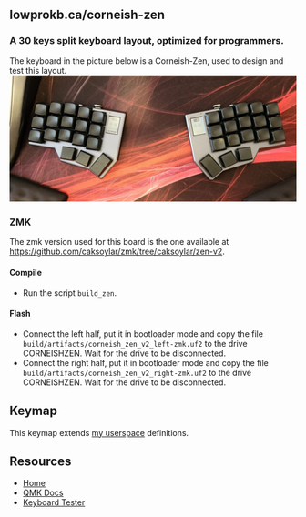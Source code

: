 ## lowprokb.ca/corneish-zen
### A 30 keys split keyboard layout, optimized for programmers.

The keyboard in the picture below is a Corneish-Zen, used to design and test this layout.
![img](../../../../../img/zen.png)

### ZMK

The zmk version used for this board is the one available at https://github.com/caksoylar/zmk/tree/caksoylar/zen-v2.

#### Compile

- Run the script `build_zen`.

#### Flash

- Connect the left half, put it in bootloader mode and copy the file `build/artifacts/corneish_zen_v2_left-zmk.uf2` to the drive CORNEISHZEN. Wait for the drive to be disconnected.
- Connect the right half, put it in bootloader mode and copy the file `build/artifacts/corneish_zen_v2_right-zmk.uf2` to the drive CORNEISHZEN. Wait for the drive to be disconnected.

## Keymap

This keymap extends [my userspace](../../../../../users/rafaelromao/readme.md) definitions.

## Resources

- [Home](https://github.com/rafaelromao/keyboards)
- [QMK Docs](https://docs.qmk.fm)
- [Keyboard Tester](https://config.qmk.fm/#/test)

